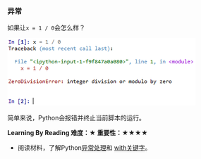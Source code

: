 ### 异常

如果让`x = 1 / 0`会怎么样？

![](https://github.com/CodingGirlsClub/python-turtle-tutorial/blob/master/image/zerodivisionerror.png)

简单来说，Python会报错并终止当前脚本的运行。

**Learning By Reading 难度：★ 重要性：★★★★**

- 阅读材料，了解Python[异常处理](http://blog.sciencenet.cn/blog-3031432-1059523.html)和
[with关键字](http://yuez.me/python-zhong-de-guan-jian-zi-with-xiang-jie/)。
